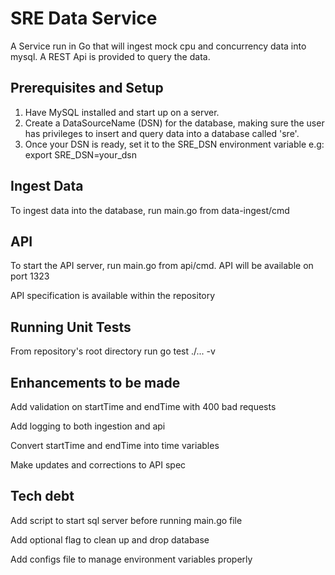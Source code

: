# SRE Data Service
A Service run in Go that will ingest mock cpu and concurrency data into mysql.
A REST Api is provided to query the data.

## Prerequisites and Setup
1) Have MySQL installed and start up on a server.
2) Create a DataSourceName (DSN) for the database, making sure the user has privileges to insert and query data into a database called 'sre'.
3) Once your DSN is ready, set it to the SRE_DSN environment variable e.g:
export SRE_DSN=your_dsn

## Ingest Data
To ingest data into the database, run main.go from data-ingest/cmd

## API
To start the API server, run main.go from api/cmd. API will be available on port 1323

API specification is available within the repository

## Running Unit Tests
From repository's root directory run go test ./... -v

## Enhancements to be made
Add validation on startTime and endTime with 400 bad requests 

Add logging to both ingestion and api 

Convert startTime and endTime  into time variables

Make updates and corrections to API spec

## Tech debt
Add script to start sql server before running main.go file

Add optional flag to clean up and drop database

Add configs file to manage environment variables properly
